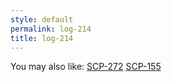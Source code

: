 ```yaml
---
style: default
permalink: log-214
title: log-214
---
```

You may also like:
[SCP-272](http://scp-wiki.net/scp-272)
[SCP-155](http://scp-wiki.net/scp-155)